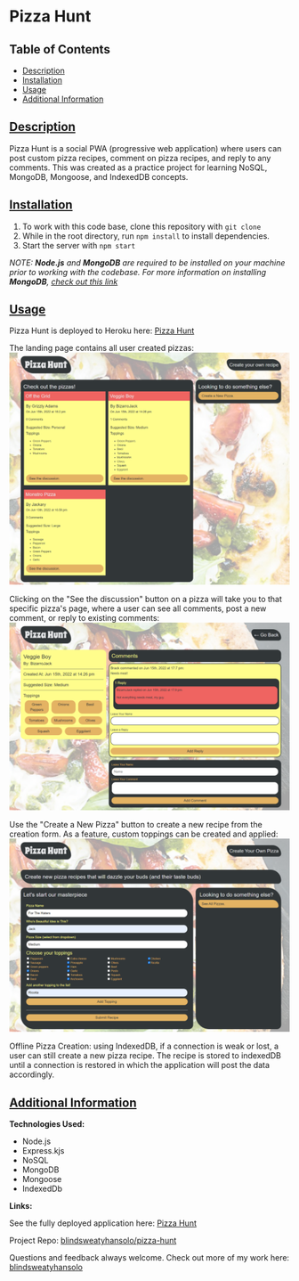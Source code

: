 # Pizza Hunt

## Table of Contents

* [Description](#description)
* [Installation](#installation)
* [Usage](#usage)
* [Additional Information](#additional-information)

## [Description](#table-of-contents)
Pizza Hunt is a social PWA (progressive web application) where users can post custom pizza recipes, comment on pizza recipes, and reply to any comments. This was created as a practice project for learning NoSQL, MongoDB, Mongoose, and IndexedDB concepts.

## [Installation](#table-of-contents)
1. To work with this code base, clone this repository with `git clone`
2. While in the root directory, run `npm install` to install dependencies.
3. Start the server with `npm start`

*NOTE: **Node.js** and **MongoDB** are required to be installed on your machine prior to working with the codebase. For more information on installing **MongoDB**, [check out this link](https://www.mongodb.com/docs/manual/installation/)*

## [Usage](#table-of-contents)
Pizza Hunt is deployed to Heroku here: [Pizza Hunt]()

The landing page contains all user created pizzas:<br>
![Screenshot of landing page](./public/assets/images/pizzahuntMAIN.png)

Clicking on the "See the discussion" button on a pizza will take you to that specific pizza's page, where a user can see all comments, post a new comment, or reply to existing comments:<br>
![Screenshot of pizza page](./public/assets/images/pizzahuntSINGLE.png)

Use the "Create a New Pizza" button to create a new recipe from the creation form. As a feature, custom toppings can be created and applied:<br>
![Screenshot of create pizza form](./public/assets/images/pizzahuntCREATE.png)

Offline Pizza Creation: using IndexedDB, if a connection is weak or lost, a user can still create a new pizza recipe. The recipe is stored to indexedDB until a connection is restored in which the application will post the data accordingly.

## [Additional Information](#table-of-contents)
**Technologies Used:**
* Node.js
* Express.kjs
* NoSQL
* MongoDB
* Mongoose
* IndexedDb

**Links:**

See the fully deployed application here: [Pizza Hunt]()

Project Repo: [blindsweatyhansolo/pizza-hunt]()

Questions and feedback always welcome. Check out more of my work here:
<br>[blindsweatyhansolo]()